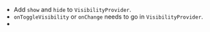 - Add `show` and `hide` to `VisibilityProvider`.
- `onToggleVisibility` or `onChange` needs to go in `VisibilityProvider`.
- 
